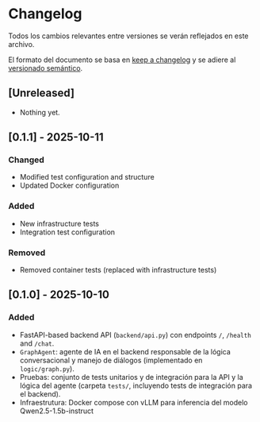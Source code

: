 # Changelog

Todos los cambios relevantes entre versiones se verán reflejados en este archivo.

El formato del documento se basa en [keep a changelog](https://keepachangelog.com/en/1.1.0/) y se adiere al [versionado semántico](https://semver.org/).


## [Unreleased]

- Nothing yet.

## [0.1.1] - 2025-10-11

### Changed

- Modified test configuration and structure
- Updated Docker configuration

### Added

- New infrastructure tests
- Integration test configuration

### Removed

- Removed container tests (replaced with infrastructure tests)

## [0.1.0] - 2025-10-10

### Added

- FastAPI-based backend API (`backend/api.py`) con endpoints `/`, `/health` and `/chat`.
- `GraphAgent`: agente de IA en el backend responsable de la lógica conversacional y manejo de diálogos (implementado en `logic/graph.py`).
- Pruebas: conjunto de tests unitarios y de integración para la API y la lógica del agente (carpeta `tests/`, incluyendo tests de integración para el backend).
- Infraestrutura: Docker compose con vLLM para inferencia del modelo Qwen2.5-1.5b-instruct

